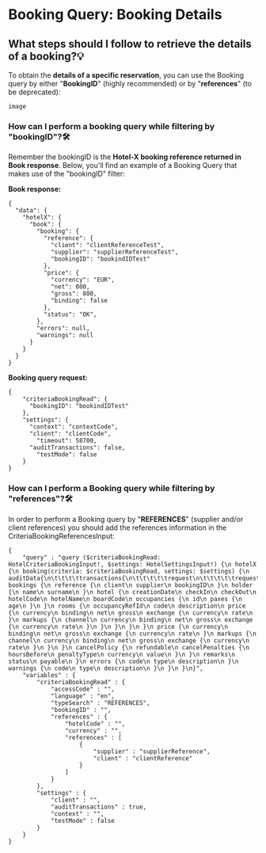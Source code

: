 ﻿---
sidebar_position: 2
---

# Booking Query: Booking Details


## What steps should I follow to retrieve the details of a booking?💡
To obtain the **details of a specific reservation**, you can use the Booking query by either "**BookingID**" (highly recommended) or by "**references**" (to be deprecated):

```
image
```


### How can I perform a booking query while filtering by "bookingID"?🛠️
Remember the bookingID is the **Hotel-X booking reference returned in Book response**. Below, you'll find an example of a Booking Query that makes use of the "bookingID" filter:

**Book response:**
```
{
  "data": {
    "hotelX": {
      "book": {
        "booking": {
          "reference": {
            "client": "clientReferenceTest",
            "supplier": "supplierReferenceTest",
            "bookingID": "bookindIDTest"
          },
          "price": {
            "currency": "EUR",
            "net": 800,
            "gross": 800,
            "binding": false
          },
          "status": "OK",
        },
        "errors": null,
        "warnings": null
      }
    }
  }
}
```

**Booking query request:**

```
{
    "criteriaBookingRead": {
      "bookingID": "bookindIDTest"
    },
    "settings": {
      "context": "contextCode",
      "client": "clientCode",
        "timeout": 58700,
      "auditTransactions": false,
        "testMode": false
    }
}

```

### How can I perform a Booking query while filtering by "references"?🛠️
In order to perform a Booking query by "**REFERENCES**" (supplier and/or client references) you should add the references information in the CriteriaBookingReferencesInput:

```
{
    "query" : "query ($criteriaBookingRead: HotelCriteriaBookingInput!, $settings: HotelSettingsInput!) {\n hotelX {\n booking(criteria: $criteriaBookingRead, settings: $settings) {\n auditData{\n\t\t\t\ttransactions{\n\t\t\t\t\trequest\n\t\t\t\t\trequest\n\t\t\t\t}\n\t\t\t\ttimeStamp\n\t\t\t}\n bookings {\n reference {\n client\n supplier\n bookingID\n }\n holder {\n name\n surname\n }\n hotel {\n creationDate\n checkIn\n checkOut\n hotelCode\n hotelName\n boardCode\n occupancies {\n id\n paxes {\n age\n }\n }\n rooms {\n occupancyRefId\n code\n description\n price {\n currency\n binding\n net\n gross\n exchange {\n currency\n rate\n }\n markups {\n channel\n currency\n binding\n net\n gross\n exchange {\n currency\n rate\n }\n }\n }\n }\n }\n price {\n currency\n binding\n net\n gross\n exchange {\n currency\n rate\n }\n markups {\n channel\n currency\n binding\n net\n gross\n exchange {\n currency\n rate\n }\n }\n }\n cancelPolicy {\n refundable\n cancelPenalties {\n hoursBefore\n penaltyType\n currency\n value\n }\n }\n remarks\n status\n payable\n }\n errors {\n code\n type\n description\n }\n warnings {\n code\n type\n description\n }\n }\n }\n}",
    "variables" : {
        "criteriaBookingRead" : {
            "accessCode" : "",
            "language" : "en",
            "typeSearch" : "REFERENCES",
            "bookingID" : "",
            "references" : {
                "hotelCode" : "",
                "currency" : "",
                "references" : [
                    {
                        "supplier" : "supplierReference",
                        "client" : "clientReference"
                    }
                ]
            }
        },
        "settings" : {
            "client" : "",
            "auditTransactions" : true,
            "context" : "",
            "testMode" : false
        }
    }
}
```